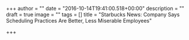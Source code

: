 +++
author = ""
date = "2016-10-14T19:41:00.518+00:00"
description = ""
draft = true
image = ""
tags = []
title = "Starbucks News: Company Says Scheduling Practices Are Better, Less Miserable Employees"

+++
